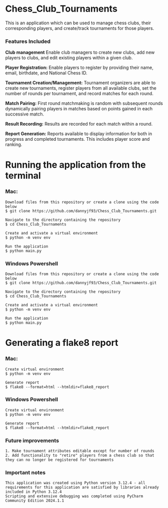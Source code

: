 # Chess_Club_Tournaments
This is an application which can be used to manage chess clubs, their corresponding players, and create/track tournaments for those players.

### Features Included
**Club management** Enable club managers to create new clubs, add new players to clubs, and edit existing players within a given club. 

**Player Registration:** Enable players to register by providing their name, email, birthdate, and National Chess ID.

**Tournament Creation/Management:** Tournament organizers are able to create new tournaments, register players from all available clubs, set the number of rounds per tournament, and record matches for each round.

**Match Pairing:** First round matchmaking is random with subsequent rounds dynamically pairing players in matches based on points gained in each successive match. 

**Result Recording:** Results are recorded for each match within a round. 

**Report Generation:** Reports available to display information for both in progress and completed tournaments. This includes player score and ranking. 

# Running the application from the terminal
### Mac:
    Download files from this repository or create a clone using the code below
    $ git clone https://github.com/dannyjf93/Chess_Club_Tournaments.git
    
    Navigate to the directory containing the repository
    $ cd Chess_Club_Tournaments

    Create and activate a virtual environment
    $ python -m venv env
    
    Run the application
    $ python main.py


### Windows Powershell
    Download files from this repository or create a clone using the code below
    $ git clone https://github.com/dannyjf93/Chess_Club_Tournaments.git
    
    Navigate to the directory containing the repository
    $ cd Chess_Club_Tournaments

    Create and activate a virtual environment
    $ python -m venv env
    
    Run the application
    $ python main.py

# Generating a flake8 report
### Mac:
    Create virtual environment
    $ python -m venv env

    Generate report
    $ flake8 --format=html --htmldir=flake8_report

    
### Windows Powershell
    Create virtual environment
    $ python -m venv env
    
    Generate report
    $ flake8 --format=html --htmldir=flake8_report

### Future improvements
    1. Make tournament attributes editable except for number of rounds
    2. Add functionality to "retire" players from a chess club so that they can no longer be registered for tournaments

### Important notes
    This application was created using Python version 3.12.4 - all requirements for this application are satisfied by libraries already included in Python 3.12.4
    Scripting and extensive debugging was completed using PyCharm Community Edition 2024.1.1
    
